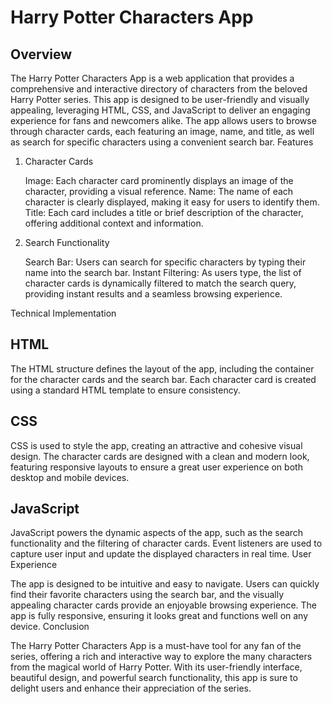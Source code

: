 # Harry Potter Characters App

## Overview

The Harry Potter Characters App is a web application that provides a comprehensive and interactive directory of characters from the beloved Harry Potter series. This app is designed to be user-friendly and visually appealing, leveraging HTML, CSS, and JavaScript to deliver an engaging experience for fans and newcomers alike. The app allows users to browse through character cards, each featuring an image, name, and title, as well as search for specific characters using a convenient search bar.
Features

1. Character Cards

   Image: Each character card prominently displays an image of the character, providing a visual reference.
   Name: The name of each character is clearly displayed, making it easy for users to identify them.
   Title: Each card includes a title or brief description of the character, offering additional context and information.

2. Search Functionality

   Search Bar: Users can search for specific characters by typing their name into the search bar.
   Instant Filtering: As users type, the list of character cards is dynamically filtered to match the search query, providing instant results and a seamless browsing experience.

Technical Implementation

## HTML

The HTML structure defines the layout of the app, including the container for the character cards and the search bar. Each character card is created using a standard HTML template to ensure consistency.

## CSS

CSS is used to style the app, creating an attractive and cohesive visual design. The character cards are designed with a clean and modern look, featuring responsive layouts to ensure a great user experience on both desktop and mobile devices.

## JavaScript

JavaScript powers the dynamic aspects of the app, such as the search functionality and the filtering of character cards. Event listeners are used to capture user input and update the displayed characters in real time.
User Experience

The app is designed to be intuitive and easy to navigate. Users can quickly find their favorite characters using the search bar, and the visually appealing character cards provide an enjoyable browsing experience. The app is fully responsive, ensuring it looks great and functions well on any device.
Conclusion

The Harry Potter Characters App is a must-have tool for any fan of the series, offering a rich and interactive way to explore the many characters from the magical world of Harry Potter. With its user-friendly interface, beautiful design, and powerful search functionality, this app is sure to delight users and enhance their appreciation of the series.
